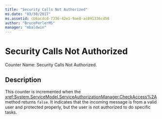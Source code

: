 ```yaml
---
title: "Security Calls Not Authorized"
ms.date: "03/30/2017"
ms.assetid: cb6acdcd-7336-42e1-9ae8-ac891336cd58
author: "BrucePerlerMS"
manager: "mbaldwin"
---
```

# Security Calls Not Authorized
Counter Name: Security Calls Not Authorized.  
  
## Description  
 This counter is incremented when the <xref:System.ServiceModel.ServiceAuthorizationManager.CheckAccess%2A> method returns `false`. It indicates that the incoming message is from a valid user and protected properly, but the user is not authorized to do specific tasks.
